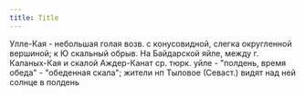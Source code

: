 ```yaml
---
title: Title
---
```


Улле-Кая - небольшая голая возв. с конусовидной, слегка округленной вершиной; к
Ю скальный обрыв. На Байдарской яйле, между г. Каланых-Кая и скалой Аждер-Канат
ср. тюрк. уйле - "полдень, время обеда" - "обеденная скала"; жители нп Тыловое
(Севаст.) видят над ней солнце в полдень

